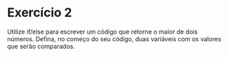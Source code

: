# Exercício 2

Utilize if/else para escrever um código que retorne o maior de dois números. Defina, no começo do seu código, duas variáveis com os valores que serão comparados.
